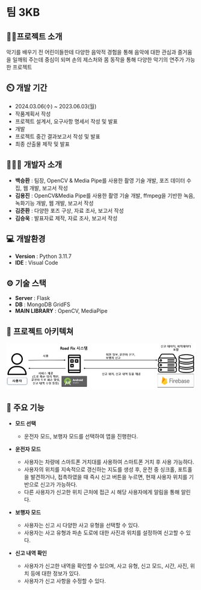 # 팀 3KB

## 👨‍🏫프로젝트 소개
악기를 배우기 전 어린이들한테 다양한 음악적 경험을 통해 음악에 대한 관심과 즐거움을 일깨워 주는데 중심이 되며 손의 제스처와 몸 동작을 통해 다양한 악기의 연주가 가능한 프로젝트

## ⏲️ 개발 기간 
- 2024.03.06(수) ~ 2023.06.03(월)
- 작품계획서 작성
- 프로젝트 설계서, 요구사항 명세서 작성 및 발표
- 개발
- 프로젝트 중간 결과보고서 작성 및 발표
- 최종 산출물 제작 및 발표 
  
## 🧑‍🤝‍🧑 개발자 소개 
- **백승환** : 팀장, OpenCV & Media Pipe를 사용한 촬영 기술 개발, 포즈 데이터 수집, 웹 개발, 보고서 작성
- **김용진** : OpenCV&Media Pipe를 사용한 촬영 기술 개발, ffmpeg을 기반한 녹음, 녹화기능 개발, 웹 개발, 보고서 작성
- **김준환** : 다양한 포즈 구상, 자료 조사, 보고서 작성
- **김승욱** : 발표자료 제작, 자료 조사, 보고서 작성

## 💻 개발환경
- **Version** : Python 3.11.7
- **IDE** : Visual Code

## ⚙️ 기술 스택 
- **Server** : Flask
- **DB** : MongoDB GridFS
- **MAIN LIBRARY** : OpenCV, MediaPipe

## 📝 프로젝트 아키텍쳐
![프로젝트 시스템 아키텍쳐](https://github.com/Baekbanjang/DogStreet/blob/main/Roadfix_system_architecture.png)

## 📌 주요 기능
- **모드 선택**
  - 운전자 모드, 보행자 모드를 선택하여 앱을 진행한다.
  
- **운전자 모드**
  - 사용자는 차량에 스마트폰 거치대를 사용하여 스마트폰 거치 후 사용 가능하다.
  - 사용자의 위치를 지속적으로 갱신하는 지도를 생성 후, 운전 중 싱크홀, 포트홀을 발견하거나, 접촉하였을 때
    즉시 신고 버튼을 누르면, 현재 사용자 위치를 기반으로 신고가 가능하다.
  - 다른 사용자가 신고한 위치 근처에 접근 시 해당 사용자에게 알림을 통해 알린다.

- **보행자 모드**
  - 사용자는 신고 시 다양한 사고 유형을 선택할 수 있다.
  - 사용자는 사고 유형과 파손 도로에 대한 사진과 위치를 설정하여 신고할 수 있다.

- **신고 내역 확인**
  - 사용자가 신고한 내역을 확인할 수 있으며, 사고 유형, 신고 모드, 시간, 사진, 위치 등에 대한 정보가 있다.
  - 사용자가 신고 사항을 수정할 수 있다.
